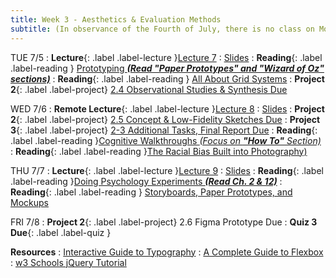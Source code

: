 ```yaml
---
title: Week 3 - Aesthetics & Evaluation Methods
subtitle: (In observance of the Fourth of July, there is no class on Monday, so no Studio this week.)
---
```


TUE 7/5
: **<bold>Lecture</bold>**{: .label .label-lecture }[Lecture 7](#)
   : [Slides](#)
: **<bold>Reading</bold>**{: .label .label-reading } [Prototyping _**(Read "Paper Prototypes" and "Wizard of Oz" sections)**_](http://courses.csail.mit.edu/6.831/2014/readings/L10-prototyping/#paper-prototypes)
: **<bold>Reading</bold>**{: .label .label-reading } [All About Grid Systems](
https://webdesign.tutsplus.com/articles/all-about-grid-systems--webdesign-14471)
: **<bold>Project 2</bold>**{: .label .label-project} [2.4 Observational Studies & Synthesis Due](https://docs.google.com/document/d/1jBpAAl-n5CD9RQ80euJtm-HOQG5-b4oIVtJtV0JLbHU/edit#heading=h.eb32air5k9wi)

WED 7/6
: **<bold>Remote Lecture</bold>**{: .label .label-lecture }[Lecture 8](#)
   : [Slides](#)
: **<bold>Project 2</bold>**{: .label .label-project} [2.5 Concept & Low-Fidelity Sketches Due](https://docs.google.com/document/d/1jBpAAl-n5CD9RQ80euJtm-HOQG5-b4oIVtJtV0JLbHU/edit#heading=h.u8lcstngar87)
: **<bold>Project 3</bold>**{: .label .label-project} [2-3 Additional Tasks, Final Report Due](https://docs.google.com/document/d/1J-9zUI_ftJnFNnsgwunapzgF4coIEeL5Pw1xOjjgW5c/edit#heading=h.pxo37l27sgun)
: **<bold>Reading</bold>**{: .label .label-reading }[Cognitive Walkthroughs _(Focus on **"How To"** Section)_](https://www.usabilitybok.org/cognitive-walkthrough)
: **<bold>Reading</bold>**{: .label .label-reading }[The Racial Bias Built into Photography)](https://drive.google.com/file/d/1sQ57eZtYvSphDrc0OM-F9QqsqRX91SIS/view?usp=sharing)


THU 7/7
: **<bold>Lecture</bold>**{: .label .label-lecture }[Lecture 9](#)
  : [Slides](#)
: **<bold>Reading</bold>**{: .label .label-reading }[Doing Psychology Experiments _**(Read Ch. 2 & 12)**_](https://drive.google.com/file/d/1U5qLPzlmmLgTh1nPyPvtdTXWG3ylhazi/view?usp=sharing)
: **<bold>Reading</bold>**{: .label .label-reading } [Storyboards, Paper Prototypes, and Mockups](https://www.youtube.com/watch?v=z4glsttyxw8)



FRI 7/8
: **<bold>Project 2</bold>**{: .label .label-project} 2.6 Figma Prototype Due
: **<bold>Quiz 3 Due</bold>**{: .label .label-quiz }

**Resources**
: [Interactive Guide to Typography](http://www.kaikkonendesign.fi.s3-website-eu-west-1.amazonaws.com/typography/)
: [A Complete Guide to Flexbox](https://css-tricks.com/snippets/css/a-guide-to-flexbox/)
: [w3 Schools jQuery Tutorial](https://www.w3schools.com/jquery/default.asp)

